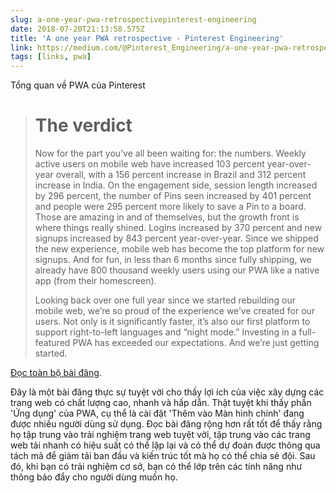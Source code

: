 ```yaml
---
slug: a-one-year-pwa-retrospectivepinterest-engineering
date: 2018-07-20T21:13:58.575Z
title: 'A one year PWA retrospective - Pinterest Engineering'
link: https://medium.com/@Pinterest_Engineering/a-one-year-pwa-retrospective-f4a2f4129e05
tags: [links, pwa]
---
```

Tổng quan về PWA của Pinterest

> # The verdict
> Now for the part you&#x2019;ve all been waiting for: the numbers. Weekly active users on mobile web have increased 103 percent year-over-year overall, with a 156 percent increase in Brazil and 312 percent increase in India. On the engagement side, session length increased by 296 percent, the number of Pins seen increased by 401 percent and people were 295 percent more likely to save a Pin to a board. Those are amazing in and of themselves, but the growth front is where things really shined. Logins increased by 370 percent and new signups increased by 843 percent year-over-year. Since we shipped the new experience, mobile web has become the top platform for new signups. And for fun, in less than 6 months since fully shipping, we already have 800 thousand weekly users using our PWA like a native app (from their homescreen).
> 
> Looking back over one full year since we started rebuilding our mobile web, we&#x2019;re so proud of the experience we&#x2019;ve created for our users. Not only is it significantly faster, it&#x2019;s also our first platform to support right-to-left languages and &#x201c;night mode.&#x201d; Investing in a full-featured PWA has exceeded our expectations. And we&#x2019;re just getting started.


[Đọc toàn bộ bài đăng](https://medium.com/@Pinterest_Engineering/a-one-year-pwa-retrospective-f4a2f4129e05).

Đây là một bài đăng thực sự tuyệt vời cho thấy lợi ích của việc xây dựng các trang web có chất lượng cao, nhanh và hấp dẫn. Thật tuyệt khi thấy phần 'Ứng dụng' của PWA, cụ thể là cài đặt 'Thêm vào Màn hình chính' đang được nhiều người dùng sử dụng. Đọc bài đăng rộng hơn rất tốt để thấy rằng họ tập trung vào trải nghiệm trang web tuyệt vời, tập trung vào các trang web tải nhanh có hiệu suất có thể lặp lại và có thể dự đoán được thông qua tách mã để giảm tải ban đầu và kiến ​​trúc tốt mà họ có thể chia sẻ đội. Sau đó, khi bạn có trải nghiệm cơ sở, bạn có thể lớp trên các tính năng như thông báo đẩy cho người dùng muốn họ.
